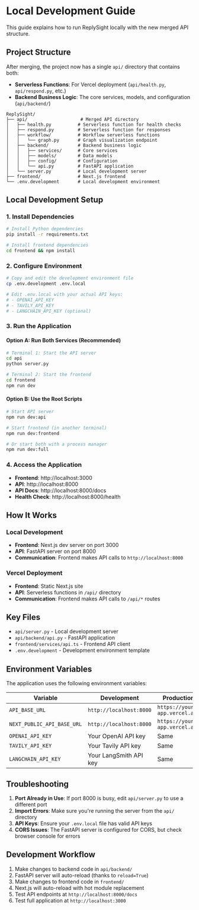 # Local Development Guide

This guide explains how to run ReplySight locally with the new merged API structure.

## Project Structure

After merging, the project now has a single `api/` directory that contains both:
- **Serverless Functions**: For Vercel deployment (`api/health.py`, `api/respond.py`, etc.)
- **Backend Business Logic**: The core services, models, and configuration (`api/backend/`)

```
ReplySight/
├── api/                    # Merged API directory
│   ├── health.py          # Serverless function for health checks
│   ├── respond.py         # Serverless function for responses
│   ├── workflow/          # Workflow serverless functions
│   │   └── graph.py       # Graph visualization endpoint
│   ├── backend/           # Backend business logic
│   │   ├── services/      # Core services
│   │   ├── models/        # Data models
│   │   ├── config/        # Configuration
│   │   └── api.py         # FastAPI application
│   └── server.py          # Local development server
├── frontend/              # Next.js frontend
└── .env.development       # Local development environment
```

## Local Development Setup

### 1. Install Dependencies

```bash
# Install Python dependencies
pip install -r requirements.txt

# Install frontend dependencies
cd frontend && npm install
```

### 2. Configure Environment

```bash
# Copy and edit the development environment file
cp .env.development .env.local

# Edit .env.local with your actual API keys:
# - OPENAI_API_KEY
# - TAVILY_API_KEY
# - LANGCHAIN_API_KEY (optional)
```

### 3. Run the Application

#### Option A: Run Both Services (Recommended)

```bash
# Terminal 1: Start the API server
cd api
python server.py

# Terminal 2: Start the frontend
cd frontend
npm run dev
```

#### Option B: Use the Root Scripts

```bash
# Start API server
npm run dev:api

# Start frontend (in another terminal)
npm run dev:frontend

# Or start both with a process manager
npm run dev:full
```

### 4. Access the Application

- **Frontend**: http://localhost:3000
- **API**: http://localhost:8000
- **API Docs**: http://localhost:8000/docs
- **Health Check**: http://localhost:8000/health

## How It Works

### Local Development
- **Frontend**: Next.js dev server on port 3000
- **API**: FastAPI server on port 8000  
- **Communication**: Frontend makes API calls to `http://localhost:8000`

### Vercel Deployment
- **Frontend**: Static Next.js site
- **API**: Serverless functions in `/api/` directory
- **Communication**: Frontend makes API calls to `/api/*` routes

## Key Files

- `api/server.py` - Local development server
- `api/backend/api.py` - FastAPI application
- `frontend/services/api.ts` - Frontend API client
- `.env.development` - Development environment template

## Environment Variables

The application uses the following environment variables:

| Variable | Development | Production |
|----------|-------------|------------|
| `API_BASE_URL` | `http://localhost:8000` | `https://your-app.vercel.app` |
| `NEXT_PUBLIC_API_BASE_URL` | `http://localhost:8000` | `https://your-app.vercel.app` |
| `OPENAI_API_KEY` | Your OpenAI API key | Same |
| `TAVILY_API_KEY` | Your Tavily API key | Same |
| `LANGCHAIN_API_KEY` | Your LangSmith API key | Same |

## Troubleshooting

1. **Port Already in Use**: If port 8000 is busy, edit `api/server.py` to use a different port
2. **Import Errors**: Make sure you're running the server from the `api/` directory
3. **API Keys**: Ensure your `.env.local` file has valid API keys
4. **CORS Issues**: The FastAPI server is configured for CORS, but check browser console for errors

## Development Workflow

1. Make changes to backend code in `api/backend/`
2. FastAPI server will auto-reload (thanks to `reload=True`)
3. Make changes to frontend code in `frontend/`
4. Next.js will auto-reload with hot module replacement
5. Test API endpoints at `http://localhost:8000/docs`
6. Test full application at `http://localhost:3000` 